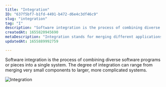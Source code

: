 ```yaml
---
title: "Integration"
ID: "637f5bf7-b1fd-4491-b472-d6e4c3df46c9"
slug: "integration"
tag: "I"
description: "Software integration is the process of combining diverse software programs or pieces into a single system. The degree of integration can range from merging very small components to larger, more complicated systems. "
createdAt: 1655820945690
metaDescription: "Integration stands for merging different applications, elements or systems into one."
updatedAt: 1655889992759

---
```

Software integration is the process of combining diverse software programs or pieces into a single system. The degree of integration can range from merging very small components to larger, more complicated systems. 

![Integration](https://media.giphy.com/media/iCeY8KoAQxYsLG453e/giphy.gif)